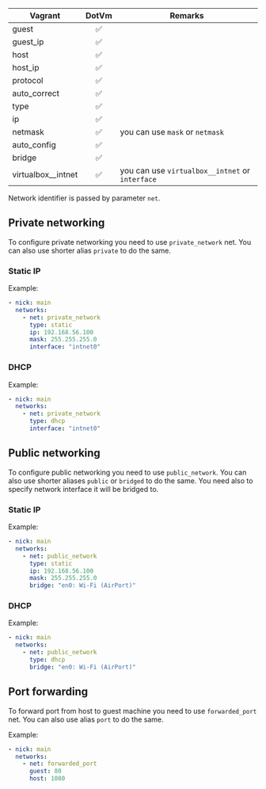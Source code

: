|Vagrant|DotVm|Remarks|
|-------|:---:|-------|
|guest|:white_check_mark:||
|guest_ip|:white_check_mark:||
|host|:white_check_mark:||
|host_ip|:white_check_mark:||
|protocol|:white_check_mark:||
|auto_correct|:white_check_mark:||
|type|:white_check_mark:||
|ip|:white_check_mark:||
|netmask|:white_check_mark:|you can use `mask` or `netmask`|
|auto_config|:white_check_mark:||
|bridge|:white_check_mark:||
|virtualbox__intnet|:white_check_mark:|you can use `virtualbox__intnet` or `interface`|

Network identifier is passed by parameter `net`.

## Private networking
To configure private networking you need to use `private_network` net.
You can also use shorter alias `private` to do the same.

### Static IP

Example:
```yaml
- nick: main
  networks:
    - net: private_network
      type: static
      ip: 192.168.56.100
      mask: 255.255.255.0
      interface: "intnet0"
```

### DHCP

Example:
```yaml
- nick: main
  networks:
    - net: private_network
      type: dhcp
      interface: "intnet0"
```

## Public networking
To configure public networking you need to use `public_network`.
You can also use shorter aliases `public` or `bridged` to do the same.
You need also to specify network interface it will be bridged to.

### Static IP

Example:
```yaml
- nick: main
  networks:
    - net: public_network
      type: static
      ip: 192.168.56.100
      mask: 255.255.255.0
      bridge: "en0: Wi-Fi (AirPort)"
```

### DHCP

Example:
```yaml
- nick: main
  networks:
    - net: public_network
      type: dhcp
      bridge: "en0: Wi-Fi (AirPort)"
```

## Port forwarding
To forward port from host to guest machine you need to use `forwarded_port` net.
You can also use alias `port` to do the same.

Example:
```yaml
- nick: main
  networks:
    - net: forwarded_port
      guest: 80
      host: 1080
```
